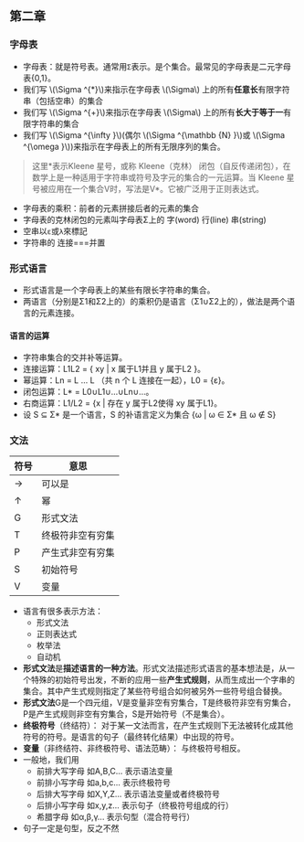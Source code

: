 <script type="text/javascript" src="http://cdn.mathjax.org/mathjax/latest/MathJax.js?config=default"></script>
## 第二章

### 字母表

+ 字母表：就是符号表。通常用`Σ`表示。是个集合。最常见的字母表是二元字母表{0,1}。
+ 我们写 \\(\Sigma ^{\*}\\)来指示在字母表 \\(\Sigma\\) 上的所有**任意长**有限字符串（包括空串）的集合
+ 我们写 \\(\Sigma ^{\+}\\)来指示在字母表 \\(\Sigma\\) 上的所有**长大于等于一**有限字符串的集合
+ 我们写 \\(\Sigma ^{\infty }\\)(偶尔 \\(\Sigma ^{\mathbb {N} }\\)或 \\(\Sigma ^{\omega }\\))来指示在字母表上的所有无限序列的集合。

> 这里\*表示Kleene 星号，或称 Kleene（克林） 闭包（自反传递闭包），在数学上是一种适用于字符串或符号及字元的集合的一元运算。当 Kleene 星号被应用在一个集合V时，写法是V*。它被广泛用于正则表达式。

+ 字母表的乘积：前者的元素拼接后者的元素的集合
+ 字母表的克林闭包的元素叫字母表Σ上的 字(word) 行(line) 串(string)
+ 空串以`ε`或`λ`來標記
+ 字符串的 连接===并置

### 形式语言

+ 形式语言是一个字母表上的某些有限长字符串的集合。
+ 两语言（分别是Σ1和Σ2上的）的乘积仍是语言（Σ1∪Σ2上的），做法是两个语言的元素连接。

#### 语言的运算
+ 字符串集合的交并补等运算。
+ 连接运算：L1L2 = { xy | x 属于L1并且 y 属于L2 }。
+ 幂运算：Ln = L … L （共 n 个 L 连接在一起），L0 = {ε}。
+ 闭包运算：L* = L0∪L1∪…∪Ln∪…。
+ 右商运算：L1/L2 = {x | 存在 y 属于L2使得 xy 属于L1}。
+ 设 S ⊆ Σ* 是一个语言，S 的补语言定义为集合 {ω | ω ∈ Σ* 且 ω ∉ S}

### 文法

符号  |  意思 
 ---  | ----
 →   |   可以是
 ↑    |    幂
 G    |   形式文法
 T    |   终极符非空有穷集
 P    |   产生式非空有穷集
 S    |   初始符号
 V    |   变量

+ 语言有很多表示方法：
	* 形式文法
	* 正则表达式
	* 枚举法
	* 自动机
+ **形式文法**是**描述语言的一种方法**。形式文法描述形式语言的基本想法是，从一个特殊的初始符号出发，不断的应用一些**产生式规则**，从而生成出一个字串的集合。其中产生式规则指定了某些符号组合如何被另外一些符号组合替换。
+ **形式文法**G是一个四元组，V是变量非空有穷集合，T是终极符非空有穷集合，P是产生式规则非空有穷集合，S是开始符号（不是集合）。
+ **终极符号**（终结符）： 对于某一文法而言，在产生式规则下无法被转化成其他符号的符号。是语言的句子（最终转化结果）中出现的符号。
+ **变量**（非终结符、非终极符号、语法范畴）： 与终极符号相反。
+ 一般地，我们用
	* 前排大写字母 如A,B,C... 表示语法变量
	* 前排小写字母 如a,b,c... 表示终极符号
	* 后排大写字母 如X,Y,Z... 表示语法变量或者终极符号
	* 后排小写字母 如x,y,z... 表示句子（终极符号组成的行）
	* 希腊字母     如α,β,γ... 表示句型（混合符号行）
+ 句子一定是句型，反之不然
